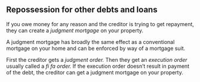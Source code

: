 ##  Repossession for other debts and loans

If you owe money for any reason and the creditor is trying to get repayment,
they can create a _judgment mortgage_ on your property.

A judgment mortgage has broadly the same effect as a conventional mortgage on
your home and can be enforced by way of a mortgage suit.

First the creditor gets a _judgment order._ Then they get an _execution order_
usually called a _fi fa order._ If the execution order doesn’t result in
payment of the debt, the creditor can get a judgment mortgage on your
property.
